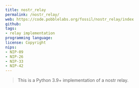 ```yaml
---
title: nostr_relay
permalink: /nostr_relay/
web: https://code.pobblelabs.org/fossil/nostr_relay/index
github: 
tags:
- relay implementation
programming language: 
license: Copyright
nips: 
- NIP-09
- NIP-26
- NIP-33
- NIP-42
---
```


> This is a Python 3.9+ implementation of a nostr relay.